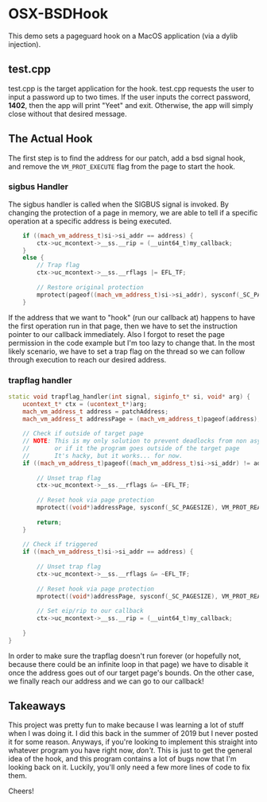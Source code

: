 # OSX-BSDHook

This demo sets a pageguard hook on a MacOS application (via a dylib injection).

## test.cpp

test.cpp is the target application for the hook. test.cpp requests the user to input a password up to two times. If the user inputs the correct password, **1402**, then the app will print "Yeet" and exit. Otherwise, the app will simply close without that desired message.

## The Actual Hook

The first step is to find the address for our patch, add a bsd signal hook, and remove the `VM_PROT_EXECUTE` flag from the page to start the hook.

### sigbus Handler

The sigbus handler is called when the SIGBUS signal is invoked. By changing the protection of a page in memory, we are able to tell if a specific operation at a specific address is being executed.

```cpp
    if ((mach_vm_address_t)si->si_addr == address) {
        ctx->uc_mcontext->__ss.__rip = (__uint64_t)my_callback;
    }
    else {
        // Trap flag
        ctx->uc_mcontext->__ss.__rflags |= EFL_TF;
    
        // Restore original protection
        mprotect(pageof((mach_vm_address_t)si->si_addr), sysconf(_SC_PAGESIZE), VM_PROT_READ | VM_PROT_EXECUTE);
    }
```

If the address that we want to "hook" (run our callback at) happens to have the first operation run in that page, then we have to set the instruction pointer to our callback immediately. Also I forgot to reset the page permission in the code example but I'm too lazy to change that. In the most likely scenario, we have to set a trap flag on the thread so we can follow through execution to reach our desired address.

### trapflag handler

```cpp
static void trapflag_handler(int signal, siginfo_t* si, void* arg) {
    ucontext_t* ctx = (ucontext_t*)arg;
    mach_vm_address_t address = patchAddress;
    mach_vm_address_t addressPage = (mach_vm_address_t)pageof(address);
    
    // Check if outside of target page
    // NOTE: This is my only solution to prevent deadlocks from non async-safe functions
    //       or if it the program goes outside of the target page
    //       It's hacky, but it works... for now.
    if ((mach_vm_address_t)pageof((mach_vm_address_t)si->si_addr) != addressPage) {
        
        // Unset trap flag
        ctx->uc_mcontext->__ss.__rflags &= ~EFL_TF;
        
        // Reset hook via page protection
        mprotect((void*)addressPage, sysconf(_SC_PAGESIZE), VM_PROT_READ);
        
        return;
    }
    
    // Check if triggered
    if ((mach_vm_address_t)si->si_addr == address) {
        
        // Unset trap flag
        ctx->uc_mcontext->__ss.__rflags &= ~EFL_TF;
        
        // Reset hook via page protection
        mprotect((void*)addressPage, sysconf(_SC_PAGESIZE), VM_PROT_READ);
        
        // Set eip/rip to our callback
        ctx->uc_mcontext->__ss.__rip = (__uint64_t)my_callback;
        
    }
}
```

In order to make sure the trapflag doesn't run forever (or hopefully not, because there could be an infinite loop in that page) we have to disable it once the address goes out of our target page's bounds. On the other case, we finally reach our address and we can go to our callback!

## Takeaways

This project was pretty fun to make because I was learning a lot of stuff when I was doing it. I did this back in the summer of 2019 but I never posted it for some reason. Anyways, if you're looking to implement this straight into whatever program you have right now, *don't*. This is just to get the general idea of the hook, and this program contains a lot of bugs now that I'm looking back on it. Luckily, you'll only need a few more lines of code to fix them.

Cheers!
